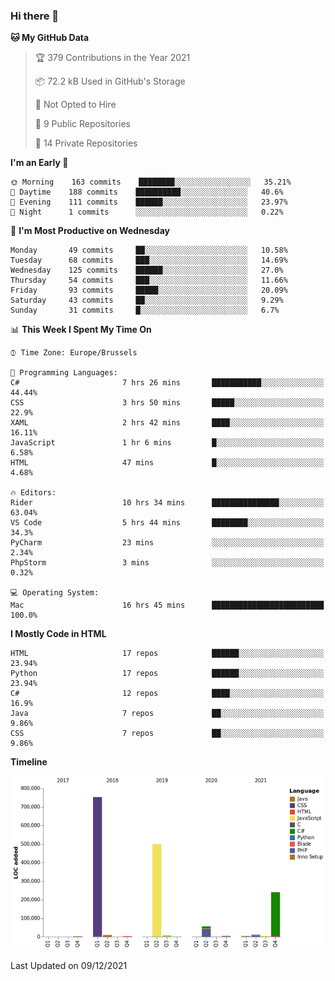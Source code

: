 ### Hi there 👋

<!--START_SECTION:waka-->
**🐱 My GitHub Data** 

> 🏆 379 Contributions in the Year 2021
 > 
> 📦 72.2 kB Used in GitHub's Storage 
 > 
> 🚫 Not Opted to Hire
 > 
> 📜 9 Public Repositories 
 > 
> 🔑 14 Private Repositories  
 > 
**I'm an Early 🐤** 

```text
🌞 Morning    163 commits    ████████░░░░░░░░░░░░░░░░░   35.21% 
🌆 Daytime    188 commits    ██████████░░░░░░░░░░░░░░░   40.6% 
🌃 Evening    111 commits    ██████░░░░░░░░░░░░░░░░░░░   23.97% 
🌙 Night      1 commits      ░░░░░░░░░░░░░░░░░░░░░░░░░   0.22%

```
📅 **I'm Most Productive on Wednesday** 

```text
Monday       49 commits     ██░░░░░░░░░░░░░░░░░░░░░░░   10.58% 
Tuesday      68 commits     ███░░░░░░░░░░░░░░░░░░░░░░   14.69% 
Wednesday    125 commits    ██████░░░░░░░░░░░░░░░░░░░   27.0% 
Thursday     54 commits     ███░░░░░░░░░░░░░░░░░░░░░░   11.66% 
Friday       93 commits     █████░░░░░░░░░░░░░░░░░░░░   20.09% 
Saturday     43 commits     ██░░░░░░░░░░░░░░░░░░░░░░░   9.29% 
Sunday       31 commits     █░░░░░░░░░░░░░░░░░░░░░░░░   6.7%

```


📊 **This Week I Spent My Time On** 

```text
⌚︎ Time Zone: Europe/Brussels

💬 Programming Languages: 
C#                       7 hrs 26 mins       ███████████░░░░░░░░░░░░░░   44.44% 
CSS                      3 hrs 50 mins       █████░░░░░░░░░░░░░░░░░░░░   22.9% 
XAML                     2 hrs 42 mins       ████░░░░░░░░░░░░░░░░░░░░░   16.11% 
JavaScript               1 hr 6 mins         █░░░░░░░░░░░░░░░░░░░░░░░░   6.58% 
HTML                     47 mins             █░░░░░░░░░░░░░░░░░░░░░░░░   4.68%

🔥 Editors: 
Rider                    10 hrs 34 mins      ███████████████░░░░░░░░░░   63.04% 
VS Code                  5 hrs 44 mins       ████████░░░░░░░░░░░░░░░░░   34.3% 
PyCharm                  23 mins             ░░░░░░░░░░░░░░░░░░░░░░░░░   2.34% 
PhpStorm                 3 mins              ░░░░░░░░░░░░░░░░░░░░░░░░░   0.32%

💻 Operating System: 
Mac                      16 hrs 45 mins      █████████████████████████   100.0%

```

**I Mostly Code in HTML** 

```text
HTML                     17 repos            ██████░░░░░░░░░░░░░░░░░░░   23.94% 
Python                   17 repos            ██████░░░░░░░░░░░░░░░░░░░   23.94% 
C#                       12 repos            ████░░░░░░░░░░░░░░░░░░░░░   16.9% 
Java                     7 repos             ██░░░░░░░░░░░░░░░░░░░░░░░   9.86% 
CSS                      7 repos             ██░░░░░░░░░░░░░░░░░░░░░░░   9.86%

```


**Timeline**

![Chart not found](https://raw.githubusercontent.com/guillaumedeplancke/guillaumedeplancke/main/charts/bar_graph.png) 


 Last Updated on 09/12/2021
<!--END_SECTION:waka-->
